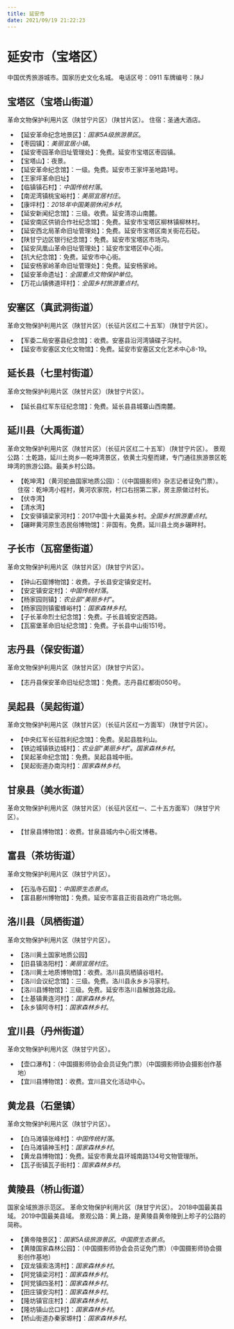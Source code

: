```yaml
---
title: 延安市
date: 2021/09/19 21:22:23
---
```


# 延安市（宝塔区）
中国优秀旅游城市。国家历史文化名城。
电话区号：0911
车牌编号：陕J
## 宝塔区（宝塔山街道）
革命文物保护利用片区（陕甘宁片区）（陕甘片区）。
住宿：圣通大酒店。

* 【延安革命纪念地景区】：*国家5A级旅游景区*。
* 【枣园镇】：*美丽宜居小镇*。
* 【延安枣园革命旧址管理处】：免费。延安市宝塔区枣园镇。
* 【宝塔山】：夜景。
* 【延安革命纪念馆】：一级。免费。延安市王家坪圣地路1号。
* 【王家坪革命旧址】
* 【临镇镇石村】：*中国传统村落*。
* 【南泥湾镇桃宝峪村】：*美丽宜居村庄*。
* 【康坪村】：*2018年中国美丽休闲乡村*。
* 【延安新闻纪念馆】：三级。收费。延安清凉山南麓。
* 【延安南区供销合作社纪念馆】：免费。延安市宝塔区柳林镇柳林村。
* 【延安西北局革命旧址管理处】：免费。延安市宝塔区南关街花石砭。
* 【陕甘宁边区银行纪念馆】：免费。延安市宝塔区市场沟。
* 【延安凤凰山革命旧址管理处】：延安市宝塔区中心街。
* 【抗大纪念馆】：免费。延安市中心街。
* 【延安杨家岭革命旧址管理处】：免费。延安杨家岭。
* 【延安革命遗址】：*全国重点文物保护单位*。
* 【万花山镇佛道坪村】：*全国乡村旅游重点村*。
## 安塞区（真武洞街道）
革命文物保护利用片区（陕甘片区）（长征片区红二十五军）（陕甘宁片区）。
* 【军委二局安塞县纪念馆】：收费。安塞县沿河湾镇碟子沟村。
* 【延安市安塞区文化文物馆】：免费。延安市安塞区文化艺术中心8-19。
## 延长县（七里村街道）
革命文物保护利用片区（陕甘片区）（陕甘宁片区）。
* 【延长县红军东征纪念馆】：免费。延长县县城寨山西南麓。
## 延川县（大禹街道）
革命文物保护利用片区（陕甘片区）（长征片区红二十五军）（陕甘宁片区）。
景观公路：土乾路，延川土岗乡—乾坤湾景区，依黄土沟壑而建，专门通往旅游景区乾坤湾的旅游公路。最美乡村公路。
* 【乾坤湾】（黄河蛇曲国家地质公园）：（《中国摄影师》杂志记者证免门票）。
住宿：乾坤湾小程村，黄河农家院，村口右拐第二家，房主原做过村长。
* 【伏寺湾】
* 【清水湾】
* 【文安驿镇梁家河村】：2017中国十大最美乡村。*全国乡村旅游重点村*。
* 【碾畔黄河原生态民俗博物馆】：非国有。免费。延川县土岗乡碾畔村。
## 子长市（瓦窑堡街道）
革命文物保护利用片区（陕甘片区）（陕甘宁片区）。
* 【钟山石窟博物馆】：收费。子长县安定镇安定村。
* 【安定镇安定村】：*中国传统村落*。
* 【杨家园则镇】：*农业部“美丽乡村”*。
* 【杨家园则镇蜜蜂峪村】：*国家森林乡村*。
* 【子长革命烈士纪念馆】：免费。子长县城安定西路。
* 【瓦窑堡革命旧址纪念馆】：免费。子长县中山街151号。
## 志丹县（保安街道）
革命文物保护利用片区（陕甘片区）（陕甘宁片区）。
* 【志丹县保安革命旧址纪念馆】：免费。志丹县红都街050号。
## 吴起县（吴起街道）
革命文物保护利用片区（陕甘片区）（长征片区红一方面军）（陕甘宁片区）。
* 【中央红军长征胜利纪念馆】：免费。吴起县胜利山。
* 【铁边城镇铁边城村】：*农业部“美丽乡村”*。*国家森林乡村*。
* 【吴起革命纪念馆】：免费。吴起县城中街。
* 【吴起街道办南沟村】：*国家森林乡村*。
## 甘泉县（美水街道）
革命文物保护利用片区（陕甘片区）（长征片区红一、二十五方面军）（陕甘宁片区）。
* 【甘泉县博物馆】：收费。甘泉县城内中心街文博巷。
## 富县（茶坊街道）
革命文物保护利用片区（陕甘宁片区）。
* 【石泓寺石窟】：*中国原生态景点*。
* 【富县鄜州博物馆】：免费。延安市富县正街县政府广场北侧。
## 洛川县（凤栖街道）
革命文物保护利用片区（陕甘宁片区）。
* 【洛川黄土国家地质公园】
* 【旧县镇洛阳村】：*美丽宜居村庄*。
* 【洛川黄土地质博物馆】：收费。洛川县凤栖镇谷咀村。
* 【洛川会议纪念馆】：三级。免费。洛川县永乡乡冯家村。
* 【洛川县博物馆】：三级。免费。延安市洛川县解放路北段。
* 【土基镇黄连河村】：*国家森林乡村*。
* 【永乡镇阿寺村】：*国家森林乡村*。
## 宜川县（丹州街道）
革命文物保护利用片区（陕甘宁片区）。
* 【壶口瀑布】：（中国摄影师协会会员证免门票）（中国摄影师协会摄影创作基地）
* 【宜川县博物馆】：收费。宜川县文化活动中心。
## 黄龙县（石堡镇）
革命文物保护利用片区（陕甘宁片区）。
* 【白马滩镇张峰村】：*中国传统村落*。
* 【白马滩镇神玉村】：*国家森林乡村*。
* 【黄龙县博物馆】：免费。延安市黄龙县环城南路134号文物管理所。
* 【瓦子街镇瓦子街村】：*国家森林乡村*。
## 黄陵县（桥山街道）
国家全域旅游示范区。
革命文物保护利用片区（陕甘宁片区）。
2018中国最美县域。
2019中国最美县域。
景观公路：黄上路，是黄陵县黄帝陵到上畛子的公路的简称。
* 【黄帝陵景区】：*国家5A级旅游景区*。*中国原生态景点*。
* 【黄陵国家森林公园】：（中国摄影师协会会员证免门票）（中国摄影师协会摄影创作基地）
* 【双龙镇索洛湾村】：*国家森林乡村*。
* 【阿党镇梁河村】：*国家森林乡村*。
* 【阿党镇四圣村】：*国家森林乡村*。
* 【田庄镇安沟村】：*国家森林乡村*。
* 【隆坊镇官庄村】：*国家森林乡村*。
* 【隆坊镇山岔口村】：*国家森林乡村*。
* 【桥山街道办秦家塬村】：*国家森林乡村*。

